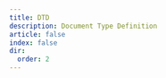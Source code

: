 ```yaml
---
title: DTD
description: Document Type Definition
article: false
index: false
dir:
  order: 2
---
```


